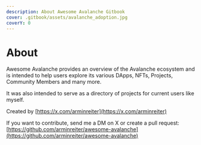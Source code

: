 ```yaml
---
description: About Awesome Avalanche Gitbook
cover: .gitbook/assets/avalanche_adoption.jpg
coverY: 0
---
```


# About

Awesome Avalanche provides an overview of the Avalanche ecosystem and is intended to help users explore its various DApps, NFTs, Projects, Community Members and many more.

It was also intended to serve as a directory of projects for current users like myself.

Created by [https://x.com/arminreiter](https://x.com/arminreiter)

If you want to contribute, send me a DM on X or create a pull request: [https://github.com/arminreiter/awesome-avalanche](https://github.com/arminreiter/awesome-avalanche)



